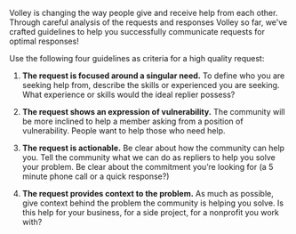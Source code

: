Volley is changing the way people give and receive help from each other. Through careful analysis of the requests and responses Volley so far, we've crafted guidelines to help you successfully communicate requests for optimal responses!

Use the following four guidelines as criteria for a high quality request: 

1. **The request is focused around a singular need.**
To define who you are seeking help from, describe the skills or experienced you are seeking.  What experience or skills would the ideal replier possess?  

2. **The request shows an expression of vulnerability.** 
The community will be more inclined to help a member asking from a position of vulnerability.  People want to help those who need help.  

3. **The request is actionable.**
Be clear about how the community can help you. Tell the community what we can do as repliers to help you solve your problem. Be clear about the commitment you’re looking for (a 5 minute phone call or a quick response?)

4. **The request provides context to the problem.**
As much as possible, give context behind the problem the community is helping you solve.  Is this help for your business, for a side project, for a nonprofit you work with? 
